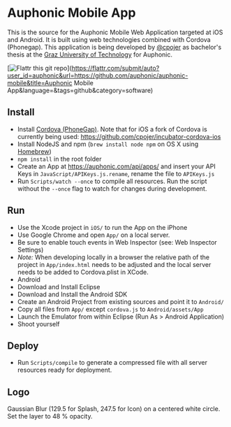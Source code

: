 Auphonic Mobile App
===================

This is the source for the Auphonic Mobile Web Application targeted at iOS and Android. It is built using web technologies combined with Cordova (Phonegap).
This application is being developed by [@cpojer](http://cpojer.net) as bachelor's thesis at the [Graz University of Technology](http://tugraz.at/) for Auphonic.

[![Flattr this git repo](http://api.flattr.com/button/flattr-badge-large.png)](https://flattr.com/submit/auto?user_id=auphonic&url=https://github.com/auphonic/auphonic-mobile&title=Auphonic Mobile App&language=&tags=github&category=software)

Install
-------

* Install [Cordova (PhoneGap)](http://phonegap.com/). Note that for iOS a fork of Cordova is currently being used: https://github.com/cpojer/incubator-cordova-ios
* Install NodeJS and npm (`brew install node npm` on OS X using [Homebrew](http://mxcl.github.com/homebrew/))
* `npm install` in the root folder
* Create an App at https://auphonic.com/api/apps/ and insert your API Keys in `JavaScript/APIKeys.js.rename`, rename the file to `APIKeys.js`
* Run `Scripts/watch --once` to compile all resources. Run the script without the `--once` flag to watch for changes during development.

Run
---

* Use the Xcode project in `iOS/` to run the App on the iPhone
* Use Google Chrome and open `App/` on a local server.
 * Be sure to enable touch events in Web Inspector (see: Web Inspector Settings)
 * *Note:* When developing locally in a browser the relative path of the project in `App/index.html` needs to be adjusted and the local server needs to be added to Cordova.plist in XCode.
* Android
 * Download and Install Eclipse
 * Download and Install the Android SDK
 * Create an Android Project from existing sources and point it to `Android/`
 * Copy all files from `App/` except `cordova.js` to `Android/assets/App`
 * Launch the Emulator from within Eclipse (Run As > Android Application)
 * Shoot yourself

Deploy
------

* Run `Scripts/compile` to generate a compressed file with all server resources ready for deployment.

Logo
----

Gaussian Blur (129.5 for Splash, 247.5 for Icon) on a centered white circle. Set the layer to 48 % opacity.
